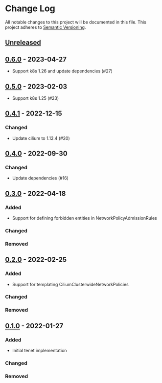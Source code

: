 # Change Log

All notable changes to this project will be documented in this file.
This project adheres to [Semantic Versioning](http://semver.org/).

## [Unreleased]


## [0.6.0] - 2023-04-27
- Support k8s 1.26 and update dependencies (#27)

## [0.5.0] - 2023-02-03
- Support k8s 1.25 (#23)

## [0.4.1] - 2022-12-15

### Changed
- Update cilium to 1.12.4 (#20)

## [0.4.0] - 2022-09-30

### Changed
- Update dependencies (#16)

## [0.3.0] - 2022-04-18

### Added
- Support for defining forbidden entities in NetworkPolicyAdmissionRules

### Changed
### Removed

## [0.2.0] - 2022-02-25

### Added
- Support for templating CiliumClusterwideNetworkPolicies

### Changed
### Removed

## [0.1.0] - 2022-01-27

### Added
- Initial tenet implementation

### Changed
### Removed

[Unreleased]: https://github.com/cybozu-go/tenet/compare/v0.6.0...HEAD
[0.6.0]: https://github.com/cybozu-go/tenet/compare/v0.5.0...v0.6.0
[0.5.0]: https://github.com/cybozu-go/tenet/compare/v0.4.1...v0.5.0
[0.4.1]: https://github.com/cybozu-go/tenet/compare/v0.4.0...v0.4.1
[0.4.0]: https://github.com/cybozu-go/tenet/compare/v0.3.0...v0.4.0
[0.3.0]: https://github.com/cybozu-go/tenet/compare/v0.2.0...v0.3.0
[0.2.0]: https://github.com/cybozu-go/tenet/compare/v0.1.0...v0.2.0
[0.1.0]: https://github.com/cybozu-go/tenet/compare/eb69a70ad3b330d52f1165ac4a95f6948a3cf658...v0.1.0
